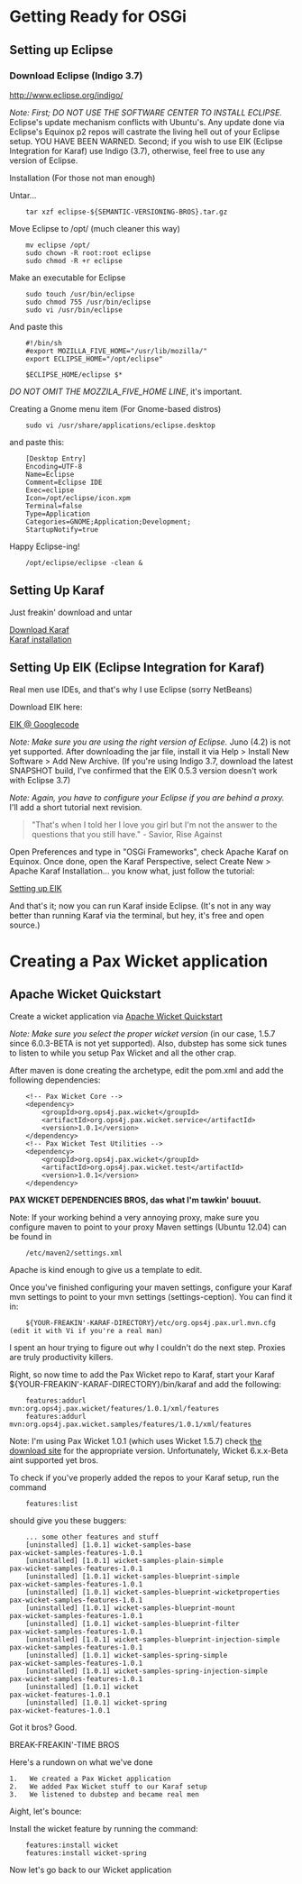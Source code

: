 # Getting Ready for OSGi #

## Setting up Eclipse ##

### Download Eclipse (Indigo 3.7) ###

http://www.eclipse.org/indigo/

*Note: First; DO NOT USE THE SOFTWARE CENTER TO INSTALL ECLIPSE.* Eclipse's update mechanism conflicts with Ubuntu's. 
Any update done via Eclipse's Equinox p2 repos will castrate the living hell out of your Eclipse setup. YOU HAVE BEEN 
WARNED. Second; if you wish to use EIK (Eclipse Integration for Karaf) use Indigo (3.7), otherwise, feel free to 
use any version of Eclipse.

Installation (For those not man enough)

Untar...

		tar xzf eclipse-${SEMANTIC-VERSIONING-BROS}.tar.gz

Move Eclipse to /opt/ (much cleaner this way)

		mv eclipse /opt/
		sudo chown -R root:root eclipse
		sudo chmod -R +r eclipse

Make an executable for Eclipse

		sudo touch /usr/bin/eclipse
		sudo chmod 755 /usr/bin/eclipse
		sudo vi /usr/bin/eclipse	

And paste this

		#!/bin/sh
		#export MOZILLA_FIVE_HOME="/usr/lib/mozilla/"
		export ECLIPSE_HOME="/opt/eclipse"

		$ECLIPSE_HOME/eclipse $*

*DO NOT OMIT THE MOZZILA_FIVE_HOME LINE*, it's important.

Creating a Gnome menu item (For Gnome-based distros)

		sudo vi /usr/share/applications/eclipse.desktop

and paste this:

		[Desktop Entry]
		Encoding=UTF-8
		Name=Eclipse
		Comment=Eclipse IDE
		Exec=eclipse
		Icon=/opt/eclipse/icon.xpm
		Terminal=false
		Type=Application
		Categories=GNOME;Application;Development;
		StartupNotify=true	

Happy Eclipse-ing!

		/opt/eclipse/eclipse -clean &

## Setting Up Karaf ##

Just freakin' download and untar

[Download Karaf](http://karaf.apache.org/index/community/download.html)
<br/>
[Karaf installation](http://karaf.apache.org/manual/latest-2.2.x/users-guide/installation.html)
<br/>

## Setting Up EIK (Eclipse Integration for Karaf) ##

Real men use IDEs, and that's why I use Eclipse (sorry NetBeans)

Download EIK here:

[EIK @ Googlecode](http://code.google.com/a/eclipselabs.org/p/eik/downloads/list)

*Note: Make sure you are using the right version of Eclipse.* Juno (4.2) is not yet supported. After downloading
the jar file, install it via Help > Install New Software > Add New Archive. (If you're using Indigo 3.7, download
the latest SNAPSHOT build, I've confirmed that the EIK 0.5.3 version doesn't work with Eclipse 3.7)

*Note: Again, you have to configure your Eclipse if you are behind a proxy.* I'll add a short tutorial next revision.

> "That's when I told her I love you girl but I'm not the answer to the questions that you still have." - Savior, Rise Against

Open Preferences and type in "OSGi Frameworks", check Apache Karaf on Equinox. Once done, open the Karaf Perspective, 
select Create New > Apache Karaf Installation...  you know what, just follow the tutorial:

[Setting up EIK](http://code.google.com/a/eclipselabs.org/p/eik/wiki/UsingEIK)

And that's it; now you can run Karaf inside Eclipse. (It's not in any way better than running Karaf via the terminal, but hey, it's free
and open source.)

# Creating a Pax Wicket application #
## Apache Wicket Quickstart ##

Create a wicket application via [Apache Wicket Quickstart](http://wicket.apache.org/start/quickstart.html)

*Note: Make sure you select the proper wicket version* (in our case, 1.5.7 since 6.0.3-BETA is not yet supported).
Also, dubstep has some sick tunes to listen to while you setup Pax Wicket and all the other crap.

After maven is done creating the archetype, edit the pom.xml and add the following dependencies:

		<!-- Pax Wicket Core -->
		<dependency>
			<groupId>org.ops4j.pax.wicket</groupId>
			<artifactId>org.ops4j.pax.wicket.service</artifactId>
			<version>1.0.1</version>
		</dependency>
		<!-- Pax Wicket Test Utilities -->
		<dependency>
			<groupId>org.ops4j.pax.wicket</groupId>
			<artifactId>org.ops4j.pax.wicket.test</artifactId>
			<version>1.0.1</version>
		</dependency>

**PAX WICKET DEPENDENCIES BROS, das what I'm tawkin' bouuut.**

Note: If your working behind a very annoying proxy, make sure you configure maven to point to your proxy Maven 
settings (Ubuntu 12.04) can be found in 

		/etc/maven2/settings.xml 

Apache is kind enough to give us a template to edit.

Once you've finished configuring your maven settings, configure your Karaf mvn settings to point to your mvn 
settings (settings-ception).  You can find it in:

		${YOUR-FREAKIN'-KARAF-DIRECTORY}/etc/org.ops4j.pax.url.mvn.cfg (edit it with Vi if you're a real man)

I spent an hour trying to figure out why I couldn't do the next step. Proxies are truly productivity killers.

Right, so now time to add the Pax Wicket repo to Karaf, start your Karaf ${YOUR-FREAKIN'-KARAF-DIRECTORY}/bin/karaf and add the following:

		features:addurl mvn:org.ops4j.pax.wicket/features/1.0.1/xml/features
		features:addurl mvn:org.ops4j.pax.wicket.samples/features/1.0.1/xml/features

Note: I'm using Pax Wicket 1.0.1 (which uses Wicket 1.5.7) check [the download site](http://team.ops4j.org/wiki/display/paxwicket/Download)
for the appropriate version. Unfortunately, Wicket 6.x.x-Beta aint supported yet bros.

To check if you've properly added the repos to your Karaf setup, run the command 

		features:list 

should give you these buggers:

		... some other features and stuff
		[uninstalled] [1.0.1] wicket-samples-base                       pax-wicket-samples-features-1.0.1 
		[uninstalled] [1.0.1] wicket-samples-plain-simple               pax-wicket-samples-features-1.0.1 
		[uninstalled] [1.0.1] wicket-samples-blueprint-simple           pax-wicket-samples-features-1.0.1 
		[uninstalled] [1.0.1] wicket-samples-blueprint-wicketproperties pax-wicket-samples-features-1.0.1 
		[uninstalled] [1.0.1] wicket-samples-blueprint-mount            pax-wicket-samples-features-1.0.1 
		[uninstalled] [1.0.1] wicket-samples-blueprint-filter           pax-wicket-samples-features-1.0.1 
		[uninstalled] [1.0.1] wicket-samples-blueprint-injection-simple pax-wicket-samples-features-1.0.1 
		[uninstalled] [1.0.1] wicket-samples-spring-simple              pax-wicket-samples-features-1.0.1 
		[uninstalled] [1.0.1] wicket-samples-spring-injection-simple    pax-wicket-samples-features-1.0.1 
		[uninstalled] [1.0.1] wicket                                    pax-wicket-features-1.0.1         
		[uninstalled] [1.0.1] wicket-spring                             pax-wicket-features-1.0.1         

Got it bros? Good.

BREAK-FREAKIN'-TIME BROS

Here's a rundown on what we've done

	1.   We created a Pax Wicket application
	2.   We added Pax Wicket stuff to our Karaf setup
	3.   We listened to dubstep and became real men

Aight, let's bounce:

Install the wicket feature by running the command:

		features:install wicket
		features:install wicket-spring

Now let's go back to our Wicket application


